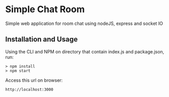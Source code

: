 # Simple Chat Room 


Simple web application for room chat using nodeJS, express and socket IO

## Installation and Usage

Using the CLI and NPM on directory that contain index.js and package.json, run:

```
> npm install
> npm start
```

Access this url on browser:

```
http://localhost:3000
```